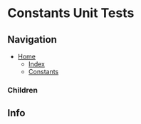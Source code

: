# Constants Unit Tests

## Navigation

* [Home](/README.md)
	* [Index](/docs/Index.md)
	* [Constants](/src/Constants/README.md)

### Children

## Info